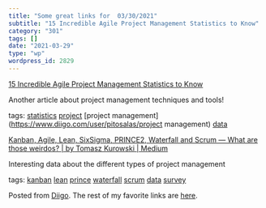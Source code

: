 ```yaml
---
title: "Some great links for  03/30/2021"
subtitle: "15 Incredible Agile Project Management Statistics to Know"
category: "301"
tags: []
date: "2021-03-29"
type: "wp"
wordpress_id: 2829
---
```

[15 Incredible Agile Project Management Statistics to Know](https://blog.capterra.com/agile-project-management-statistics-for-2018/) 

Another article about project management techniques and tools!

 tags: [statistics](https://www.diigo.com/user/pitosalas/statistics) [project](https://www.diigo.com/user/pitosalas/project) [project management](https://www.diigo.com/user/pitosalas/project management) [data](https://www.diigo.com/user/pitosalas/data)

 [Kanban, Agile, Lean, SixSigma, PRINCE2, Waterfall and Scrum — What are those weirdos? | by Tomasz Kurowski | Medium](https://medium.com/@tomaszkurowski/kanban-agile-lean-sixsigma-prince2-waterfall-and-scrum-what-are-those-weirdos-45ed66c96bd9) 

Interesting data about the different types of project management

 tags: [kanban](https://www.diigo.com/user/pitosalas/kanban) [lean](https://www.diigo.com/user/pitosalas/lean) [prince](https://www.diigo.com/user/pitosalas/prince) [waterfall](https://www.diigo.com/user/pitosalas/waterfall) [scrum](https://www.diigo.com/user/pitosalas/scrum) [data](https://www.diigo.com/user/pitosalas/data) [survey](https://www.diigo.com/user/pitosalas/survey)

Posted from [Diigo](https://www.diigo.com). The rest of my favorite links are [here](https://www.diigo.com/user/pitosalas).